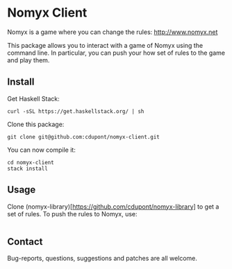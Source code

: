 
Nomyx Client
============

Nomyx is a game where you can change the rules: http://www.nomyx.net

This package allows you to interact with a game of Nomyx using the command line.
In particular, you can push your how set of rules to the game and play them.


Install
-------

Get Haskell Stack:
```
curl -sSL https://get.haskellstack.org/ | sh
```

Clone this package:
```
git clone git@github.com:cdupont/nomyx-client.git
```

You can now compile it:
```
cd nomyx-client
stack install
```

Usage
-----

Clone (nomyx-library)[https://github.com/cdupont/nomyx-library] to get a set of rules.
To push the rules to Nomyx, use:

```

```


Contact
-------

Bug-reports, questions, suggestions and patches are all welcome.
